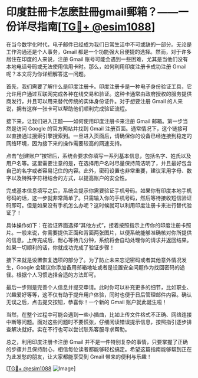 # 印度註冊卡怎麽註冊gmail郵箱？——一份详尽指南[[TG💪+ @esim1088](https://t.me/s/esim1088)]

在当今数字化时代，电子邮件已经成为我们日常生活中不可或缺的一部分。无论是工作沟通还是个人事务，Gmail 都是一个功能强大且便捷的选择。然而，对于许多居住在印度的人来说，注册 Gmail 账号可能会遇到一些困难，尤其是当他们没有本地电话号码或无法使用信用卡时。那么，如何利用印度注册卡成功注册 Gmail 呢？本文将为你详细解答这一问题。

首先，我们需要了解什么是印度注册卡。印度注册卡是一种电子身份验证工具，它允许用户通过互联网完成各种在线交易和验证。这种卡通常由政府授权的服务提供商发行，并且可以用来替代传统的实体身份证件。对于想要注册 Gmail 的人来说，拥有这样一张卡可以帮助他们顺利完成验证流程。

接下来，让我们进入正题——如何使用印度注册卡来注册 Gmail 邮箱。第一步当然是访问 Google 的官方网站并找到 Gmail 注册页面。通常情况下，这个链接可以直接通过搜索引擎搜索到。一旦进入页面后，请确保你的设备已经连接到稳定的网络环境，因为接下来的操作需要较高的网速支持。

点击“创建账户”按钮后，系统会要求你填写一系列基本信息，包括名字、姓氏以及用户名等。这里需要注意的是，在选择用户名时尽量保持简洁明了，并且最好包含自己的名字或者容易记住的内容。此外，密码设置也非常重要，建议采用字母、数字以及特殊字符相结合的方式，以提高账户的安全性。

完成基本信息填写之后，系统会提示你需要验证手机号码。如果你有印度本地手机号码的话，这一步就非常简单了。只需输入你的手机号码，然后等待接收短信验证码即可。但是如果没有手机怎么办呢？这时候就可以利用印度注册卡来进行替代验证了！

具体操作如下：在验证界面选择“其他方式”，接着按照指示上传你的印度注册卡照片。一般来说，你需要提供正面和背面两张图片，以便系统能够准确核对你所提供的信息。上传完成后，耐心等待几分钟，系统将会自动处理你的请求并返回结果。如果一切顺利的话，你就成功完成了验证步骤！

接下来就是设置恢复选项的部分了。为了防止未来忘记密码或者其他意外情况发生，Google 会建议你添加备用邮箱地址或者是设置安全问题作为找回密码的途径。根据个人习惯选择合适的方法即可。

最后一步则是完善个人信息并提交申请。此时你可以补充更多的细节，比如职业、兴趣爱好等等，这不仅有助于提升用户体验，同时也便于日后管理邮件内容。确认无误之后，点击提交按钮，恭喜你！一个新的 Gmail 账户就此诞生啦！

当然，在整个过程中可能会遇到一些小插曲，比如上传文件格式不正确、网络连接中断等问题。面对这些问题时不要慌张，仔细阅读错误提示信息，按照指引逐步排查解决就好。实在不行也可以尝试联系客服寻求帮助。

总之，利用印度注册卡注册 Gmail 并不是一件特别复杂的事情，只要掌握了正确的步骤并且保持耐心，相信每位读者都能够轻松搞定。希望这篇指南能够帮到正在为此发愁的朋友，让大家都能享受到 Gmail 带来的便利与乐趣！

[[TG💪+ @esim1088](https://t.me/s/esim1088) ![Image](https://i.postimg.cc/4NQfJmqS/Snipaste-2025-05-13-00-14-12.png)]